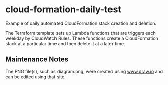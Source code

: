 # cloud-formation-daily-test
Example of daily automated CloudFormation stack creation and deletion.

The Terraform template sets up Lambda functions that are triggers each weekday by CloudWatch Rules.
These functions create a CloudFormation stack at a particular time and then delete it at a later time.

## Maintenance Notes
The PNG file(s), such as diagram.png, were created using www.draw.io and can be edited using that site.